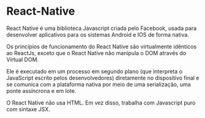 # React-Native

React Native é uma biblioteca Javascript criada pelo Facebook, usada para desenvolver aplicativos para os sistemas Android e IOS de forma nativa.

Os princípios de funcionamento do React Native são virtualmente idênticos ao ReactJs, exceto que o React Native não manipula o DOM através do Virtual DOM. 

Ele é executado em um processo em segundo plano (que interpreta o JavaScript escrito pelos desenvolvedores) diretamente no dispositivo final e se comunica com a plataforma nativa por meio de uma serialização, uma ponte assíncrona e em lote.

O React Native não usa HTML. 
Em vez disso, trabalha com Javascript puro com sintaxe JSX.

